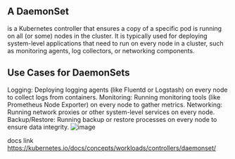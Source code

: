 ## A DaemonSet 
is a Kubernetes controller that ensures a copy of a specific pod is running on all (or some) nodes in the cluster. It is typically used for deploying system-level applications that need to run on every node in a cluster, such as monitoring agents, log collectors, or networking components.

## Use Cases for DaemonSets
Logging: Deploying logging agents (like Fluentd or Logstash) on every node to collect logs from containers.
Monitoring: Running monitoring tools (like Prometheus Node Exporter) on every node to gather metrics.
Networking: Running network proxies or other system-level services on every node.
Backup/Restore: Running backup or restore processes on every node to ensure data integrity.
![image](https://github.com/user-attachments/assets/64b44b7d-14be-4aa9-aae3-c63e7f6cc305)

docs link https://kubernetes.io/docs/concepts/workloads/controllers/daemonset/


